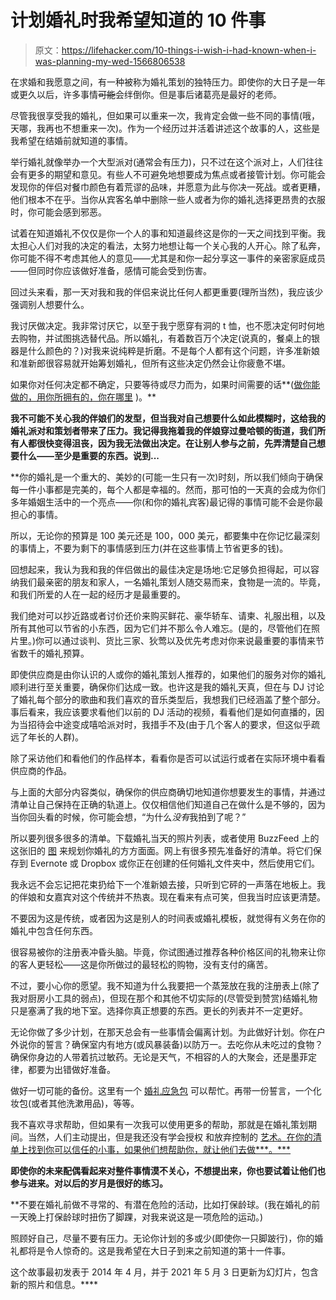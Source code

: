 # 计划婚礼时我希望知道的 10 件事

> 原文：<https://lifehacker.com/10-things-i-wish-i-had-known-when-i-was-planning-my-wed-1566806538>

在求婚和我愿意之间，有一种被称为婚礼策划的独特压力。即使你的大日子是一年或更久以后，许多事情~~可能~~会绊倒你。但是事后诸葛亮是最好的老师。

尽管我很享受我的婚礼，但如果可以重来一次，我肯定会做一些不同的事情(哦，天哪，我再也不想重来一次)。作为一个经历过并活着讲述这个故事的人，这些是我希望在结婚前就知道的事情。

举行婚礼就像举办一个大型派对(通常会有压力)，只不过在这个派对上，人们往往会有更多的期望和意见。有些人不可避免地想要成为焦点或者接管计划。你可能会发现你的伴侣对餐巾颜色有着荒谬的品味，并愿意为此与你决一死战。或者更糟，他们根本不在乎。当你从宾客名单中删除一些人或者为你的婚礼选择更昂贵的衣服时，你可能会感到邪恶。

试着在知道婚礼不仅仅是你一个人的事和知道最终这是你的一天之间找到平衡。我太担心人们对我的决定的看法，太努力地想让每一个关心我的人开心。除了私奔，你可能不得不考虑其他人的意见——尤其是和你一起分享这一事件的亲密家庭成员——但同时你应该做好准备，感情可能会受到伤害。

回过头来看，那一天对我和我的伴侣来说比任何人都更重要(理所当然)，我应该少强调别人想要什么。

我讨厌做决定。我非常讨厌它，以至于我宁愿穿有洞的 t 恤，也不愿决定何时何地去购物，并试图挑选替代品。所以婚礼，有着数百万个决定(说真的，餐桌上的银器是什么颜色的？)对我来说纯粹是折磨。不是每个人都有这个问题，许多准新娘和准新郎很容易就开始筹划婚礼，但所有这些决定仍然会让你疲惫不堪。

如果你对任何决定都不确定，只要等待或尽力而为，如果时间需要的话**([做你能做的，用你所拥有的，你在哪里](http://en.thinkexist.com/quotation/do_what_you_can-with_what_you_have-where_you_are/14870.html) )。**

**我不可能不关心我的伴娘们的发型，但当我对自己想要什么如此模糊时，这给我的婚礼派对和策划者带来了压力。我记得我拖着我的伴娘穿过曼哈顿的街道，我们所有人都很快变得沮丧，因为我无法做出决定。在让别人参与之前，先弄清楚自己想要什么——至少是重要的东西。说到...**

 **你的婚礼是一个重大的、美妙的(可能一生只有一次)时刻，所以我们倾向于确保每一件小事都是完美的，每个人都是幸福的。然而，那可怕的一天真的会成为你们多年婚姻生活中的一个亮点——你(和你的婚礼宾客)最记得的事情可能不会是你最担心的事情。

所以，无论你的预算是 100 美元还是 100，000 美元，都要集中在你记忆最深刻的事情上，不要为剩下的事情感到压力(并在这些事情上节省更多的钱)。

回想起来，我认为我和我的伴侣做出的最佳决定是场地:它足够负担得起，可以容纳我们最亲密的朋友和家人，一名婚礼策划人随交易而来，食物是一流的。毕竟，和我们所爱的人在一起的经历才是最重要的。

我们绝对可以抄近路或者讨价还价来购买鲜花、豪华轿车、请柬、礼服出租，以及所有其他可以节省的小东西，因为它们并不那么令人难忘。(是的，尽管他们在照片里。)你可以通过谈判、货比三家、狄莺以及优先考虑对你来说最重要的事情来节省数千的婚礼预算。

即使供应商是由你认识的人或你的婚礼策划人推荐的，如果他们的服务对你的婚礼顺利进行至关重要，确保你们达成一致。也许这是我的婚礼天真，但在与 DJ 讨论了婚礼每个部分的歌曲和我们喜欢的音乐类型后，我想我们已经涵盖了整个部分。事后看来，我应该要求看他们以前的 DJ 活动的视频，看看他们是如何直播的，因为当招待会中途变成嘻哈派对时，我措手不及(由于几个客人的要求，但这似乎疏远了年长的人群)。

除了采访他们和看他们的作品样本，看看你是否可以试运行或者在实际环境中看看供应商的作品。

与上面的大部分内容类似，确保你的供应商确切地知道你想要发生的事情，并通过清单让自己保持在正确的轨道上。仅仅相信他们知道自己在做什么是不够的，因为当你回头看的时候，你可能会想，“为什么*没有*我拍到了呢？”

所以要列很多很多的清单。下载婚礼当天的照片列表，或者使用 BuzzFeed 上的这张旧的 [图](http://www.buzzfeed.com/peggy/these-diagrams-are-everything-you-need-to-plan-your-wedding) 来规划你婚礼的方方面面。网上有很多预先准备好的清单。将它们保存到 Evernote 或 Dropbox 或你正在创建的任何婚礼文件夹中，然后使用它们。

我永远不会忘记把花束扔给下一个准新娘去接，只听到它砰的一声落在地板上。我的伴娘和女嘉宾对这个传统并不热衷。现在看来有点可笑，但我当时应该更清楚。

不要因为这是传统，或者因为这是别人的时间表或婚礼模板，就觉得有义务在你的婚礼中包含任何东西。

很容易被你的注册表冲昏头脑。毕竟，你试图通过推荐各种价格区间的礼物来让你的客人更轻松——这是你所做过的最轻松的购物，没有支付的痛苦。

不过，要小心你的愿望。我不知道为什么我要把一个蒸笼放在我的注册表上(除了我对厨房小工具的弱点)，但现在那个和其他不切实际的(尽管受到赞赏)结婚礼物只是塞满了我的地下室。选择你真正想要的东西。更长的列表并不一定更好。

无论你做了多少计划，在那天总会有一些事情会偏离计划。为此做好计划。你在户外说你的誓言？确保室内有地方(或风暴装备)以防万一。去吃你从未吃过的食物？确保你身边的人带着抗过敏药。无论是天气，不相容的人的大聚会，还是墨菲定律，都要为出错做好准备。

做好一切可能的备份。这里有一个 [婚礼应急包](http://blog.theknot.com/2014/04/19/gift-this-diy-wedding-day-emergency-kit/) 可以帮忙。再带一份誓言，一个化妆包(或者其他洗漱用品)，等等。

我不喜欢寻求帮助，但如果有一次我可以使用更多的帮助，那就是在婚礼策划期间。当然，人们主动提出，但是我还没有学会授权 和放弃控制的 [艺术。在你的清单上找到你可以信任的小事，如果他们想帮助你，就让他们去做***。***](http://lifehacker.com/why-i-suck-at-delegating-and-you-might-too-5670934) 

**即使你的未来配偶看起来对整件事情漠不关心，不想提出来，你也要试着让他们也参与进来。对以后的岁月是很好的练习。**

 **不要在婚礼前做不寻常的、有潜在危险的活动，比如打保龄球。(我在婚礼的前一天晚上打保龄球时扭伤了脚踝，对我来说这是一项危险的运动。)

照顾好自己，尽量不要有压力。无论你计划的多或少(即使你一只脚跛行)，你的婚礼都将是令人惊奇的。这是我希望在大日子到来之前知道的第十一件事。

这个故事最初发表于 2014 年 4 月，并于 2021 年 5 月 3 日更新为幻灯片，包含新的照片和信息。****